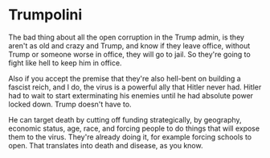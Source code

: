 # Trumpolini
The bad thing about all the open corruption in the Trump admin, is they aren't as old and crazy and Trump, and know if they leave office, without Trump or someone worse in office, they will go to jail. So they're going to fight like hell to keep him in office.

Also if you accept the premise that they're also hell-bent on building a fascist reich, and I do, the virus is a powerful ally that Hitler never had. Hitler had to wait to start exterminating his enemies until he had absolute power locked down. Trump doesn't have to.

He can target death by cutting off funding strategically, by geography, economic status, age, race, and forcing people to do things that will expose them to the virus. They're already doing it, for example forcing schools to open. That translates into death and disease, as you know.

